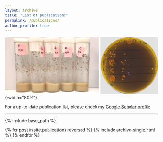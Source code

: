 ```yaml
---
layout: archive
title: "List of publications"
permalink: /publications/
author_profile: true
---
```


![](/images/vials_petri.jpg){:width="80%"}

For a up-to-date publication list, please check my [Google Scholar profile](https://scholar.google.fr/citations?user=1rPv6m4AAAAJ&hl=fr)  

___

{% include base_path %}

{% for post in site.publications reversed %}
  {% include archive-single.html %}
{% endfor %}
